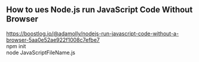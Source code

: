 ## How to ues Node.js run JavaScript Code Without Browser  
https://boostlog.io/@adamolly/nodejs-run-javascript-code-without-a-browser-5aa0e52ae922f1008c7efbe7  
npm init  
node JavaScriptFileName.js